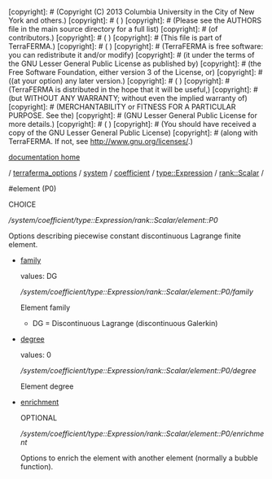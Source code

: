 [copyright]: # (Copyright (C) 2013 Columbia University in the City of New York and others.)
[copyright]: # ( )
[copyright]: # (Please see the AUTHORS file in the main source directory for a full list)
[copyright]: # (of contributors.)
[copyright]: # ( )
[copyright]: # (This file is part of TerraFERMA.)
[copyright]: # ( )
[copyright]: # (TerraFERMA is free software: you can redistribute it and/or modify)
[copyright]: # (it under the terms of the GNU Lesser General Public License as published by)
[copyright]: # (the Free Software Foundation, either version 3 of the License, or)
[copyright]: # ((at your option) any later version.)
[copyright]: # ( )
[copyright]: # (TerraFERMA is distributed in the hope that it will be useful,)
[copyright]: # (but WITHOUT ANY WARRANTY; without even the implied warranty of)
[copyright]: # (MERCHANTABILITY or FITNESS FOR A PARTICULAR PURPOSE. See the)
[copyright]: # (GNU Lesser General Public License for more details.)
[copyright]: # ( )
[copyright]: # (You should have received a copy of the GNU Lesser General Public License)
[copyright]: # (along with TerraFERMA. If not, see <http://www.gnu.org/licenses/>.)

[documentation home](https://github.com/terraferma/terraferma/wiki/Documentation)

/ [terraferma_options](../../../../../terraferma_options.md) / [system](../../../../system.md) / [coefficient](../../../coefficient.md) / [type::Expression](../../type__Expression.md) / [rank::Scalar](../rank__Scalar.md) /

#element (P0)

CHOICE 

*/system/coefficient/type::Expression/rank::Scalar/element::P0*

Options describing piecewise constant discontinuous Lagrange finite element.

* [family](element__P0/family.md "child")

    values: DG

    */system/coefficient/type::Expression/rank::Scalar/element::P0/family*

    Element family
    
    - DG = Discontinuous Lagrange (discontinuous Galerkin)

* [degree](element__P0/degree.md "child")

    values: 0

    */system/coefficient/type::Expression/rank::Scalar/element::P0/degree*

    Element degree

* [enrichment](element__P0/enrichment.md "child")

    OPTIONAL 

    */system/coefficient/type::Expression/rank::Scalar/element::P0/enrichment*

    Options to enrich the element with another element (normally a bubble function).

[autogenerated]: # (This file was automatically generated from the schema file:/home/cwilson/repos/github/TerraFERMA/TerraFERMA/buckettools/schemas/element.rng.)

